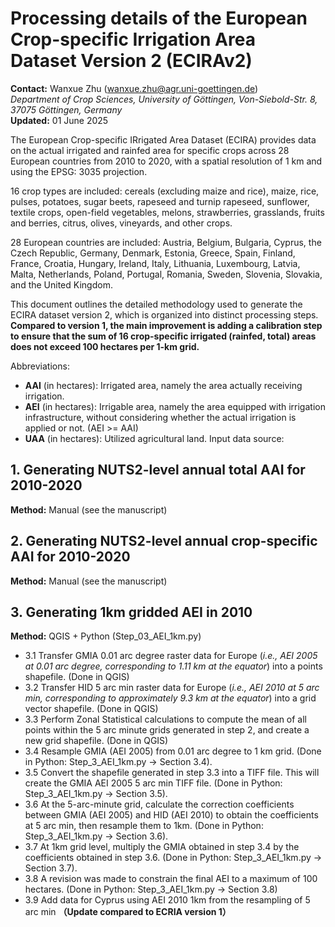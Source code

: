# Processing details of the European Crop-specific Irrigation Area Dataset Version 2 (ECIRAv2)

**Contact:** Wanxue Zhu (wanxue.zhu@agr.uni-goettingen.de)  
*Department of Crop Sciences, University of Göttingen, Von-Siebold-Str. 8, 37075 Göttingen, Germany*  
**Updated:** 01 June 2025

The European Crop-specific IRrigated Area Dataset (ECIRA) provides data on the actual irrigated and rainfed area for specific crops across 28 European countries from 2010 to 2020, with a spatial resolution of 1 km and using the EPSG: 3035 projection.

16 crop types are included: cereals (excluding maize and rice), maize, rice, pulses, potatoes, sugar beets, rapeseed and turnip rapeseed, sunflower, textile crops, open-field vegetables, melons, strawberries, grasslands, fruits and berries, citrus, olives, vineyards, and other crops.

28 European countries are included: Austria, Belgium, Bulgaria, Cyprus, the Czech Republic, Germany, Denmark, Estonia, Greece, Spain, Finland, France, Croatia, Hungary, Ireland, Italy, Lithuania, Luxembourg, Latvia, Malta, Netherlands, Poland, Portugal, Romania, Sweden, Slovenia, Slovakia, and the United Kingdom.

This document outlines the detailed methodology used to generate the ECIRA dataset version 2, which is organized into distinct processing steps.  
**Compared to version 1, the main improvement is adding a calibration step to ensure that the sum of 16 crop-specific irrigated (rainfed, total) areas does not exceed 100 hectares per 1-km grid.**

Abbreviations:

- **AAI** (in hectares): Irrigated area, namely the area actually receiving irrigation.
- **AEI** (in hectares): Irrigable area, namely the area equipped with irrigation infrastructure, without considering whether  the actual irrigation is applied or not. (AEI >= AAI)
- **UAA** (in hectares): Utilized agricultural land.
Input data source:

## 1. Generating NUTS2-level annual total AAI for 2010-2020  
**Method:** Manual (see the manuscript)  

## 2. Generating NUTS2-level annual crop-specific AAI for 2010-2020
**Method:** Manual (see the manuscript)  

## 3. Generating 1km gridded AEI in 2010
**Method:** QGIS + Python (Step_03_AEI_1km.py)
- 3.1 Transfer GMIA 0.01 arc degree raster data for Europe (*i.e., AEI 2005 at 0.01 arc degree, corresponding to 1.11 km at the equator*) into a points shapefile.
(Done in QGIS)
- 3.2 Transfer HID 5 arc min raster data for Europe (*i.e., AEI 2010 at 5 arc min, corresponding to approximately 9.3 km at the equator*) into a grid vector shapefile.
(Done in QGIS)
- 3.3 Perform Zonal Statistical calculations to compute the mean of all points within the 5 arc minute grids generated in step 2, and create a new grid shapefile.
(Done in QGIS)
- 3.4 Resample GMIA (AEI 2005) from 0.01 arc degree to 1 km grid.
(Done in Python: Step_3_AEI_1km.py → Section 3.4).
- 3.5 Convert the shapefile generated in step 3.3 into a TIFF file. This will create the GMIA AEI 2005 5 arc min TIFF file.
(Done in Python: Step_3_AEI_1km.py → Section 3.5).
- 3.6 At the 5-arc-minute grid, calculate the correction coefficients between GMIA (AEI 2005) and HID (AEI 2010) to obtain the coefficients at 5 arc min, then resample them to 1km.
(Done in Python: Step_3_AEI_1km.py → Section 3.6).
- 3.7 At 1km grid level, multiply the GMIA obtained in step 3.4 by the coefficients obtained in step 3.6.
(Done in Python: Step_3_AEI_1km.py → Section 3.7).
- 3.8 A revision was made to constrain the final AEI to a maximum of 100 hectares.
(Done in Python: Step_3_AEI_1km.py → Section 3.8)
- 3.9 Add data for Cyprus using AEI 2010 1km from the resampling of 5 arc min **（Update compared to ECRIA version 1）**









